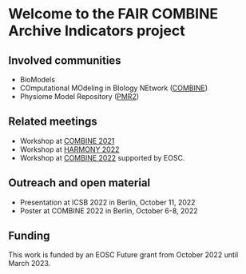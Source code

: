 # Welcome to the FAIR COMBINE Archive Indicators project


## Involved communities
* BioModels
* COmputational MOdeling in BIology NEtwork ([COMBINE](https://combine-org.github.io/))
* Physiome Model Repository ([PMR2](https://models.physiomeproject.org/))

## Related meetings
* Workshop at [COMBINE 2021](https://combine-org.github.io/author/combine-2021/)
* Workshop at [HARMONY 2022](https://combine-org.github.io/author/harmony-2022/)
* Workshop at [COMBINE 2022](https://combine-org.github.io/author/combine-2022/) supported by EOSC.

## Outreach and open material 
* Presentation at ICSB 2022 in Berlin, October 11, 2022
* Poster at COMBINE 2022 in Berlin, October 6-8, 2022

## Funding
This work is funded by an EOSC Future grant from October 2022 until March 2023. 
